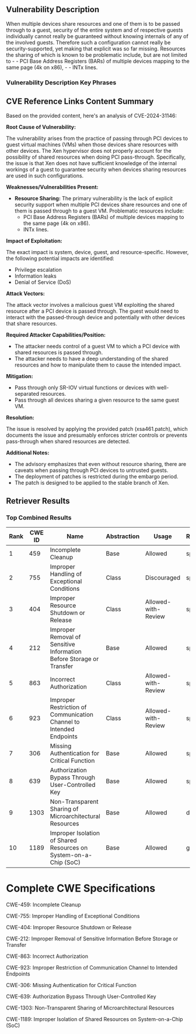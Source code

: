 ## Vulnerability Description
When multiple devices share resources and one of them is to be passed through to a guest, security of the entire system and of respective guests individually cannot really be guaranteed without knowing internals of any of the involved guests. Therefore such a configuration cannot really be security-supported, yet making that explicit was so far missing. Resources the sharing of which is known to be problematic include, but are not limited to - - PCI Base Address Registers (BARs) of multiple devices mapping to the same page (4k on x86), - - INTx lines.

### Vulnerability Description Key Phrases

## CVE Reference Links Content Summary
Based on the provided content, here's an analysis of CVE-2024-31146:

**Root Cause of Vulnerability:**

The vulnerability arises from the practice of passing through PCI devices to guest virtual machines (VMs) when those devices share resources with other devices. The Xen hypervisor does not properly account for the possibility of shared resources when doing PCI pass-through.  Specifically, the issue is that Xen does not have sufficient knowledge of the internal workings of a guest to guarantee security when devices sharing resources are used in such configurations.

**Weaknesses/Vulnerabilities Present:**

-   **Resource Sharing:** The primary vulnerability is the lack of explicit security support when multiple PCI devices share resources and one of them is passed through to a guest VM.  Problematic resources include:
    -   PCI Base Address Registers (BARs) of multiple devices mapping to the same page (4k on x86).
    -   INTx lines.

**Impact of Exploitation:**

The exact impact is system, device, guest, and resource-specific. However, the following potential impacts are identified:

-   Privilege escalation
-   Information leaks
-   Denial of Service (DoS)

**Attack Vectors:**

The attack vector involves a malicious guest VM exploiting the shared resource after a PCI device is passed through. The guest would need to interact with the passed-through device and potentially with other devices that share resources.

**Required Attacker Capabilities/Position:**

-   The attacker needs control of a guest VM to which a PCI device with shared resources is passed through.
-   The attacker needs to have a deep understanding of the shared resources and how to manipulate them to cause the intended impact.

**Mitigation:**

-   Pass through only SR-IOV virtual functions or devices with well-separated resources.
-   Pass through all devices sharing a given resource to the same guest VM.

**Resolution:**

The issue is resolved by applying the provided patch (xsa461.patch), which documents the issue and presumably enforces stricter controls or prevents pass-through when shared resources are detected.

**Additional Notes:**

-   The advisory emphasizes that even without resource sharing, there are caveats when passing through PCI devices to untrusted guests.
-   The deployment of patches is restricted during the embargo period.
-   The patch is designed to be applied to the stable branch of Xen.

## Retriever Results

### Top Combined Results

| Rank | CWE ID | Name | Abstraction | Usage  | Retrievers | Individual Scores |
|------|--------|------|-------------|-------|------------|-------------------|
| 1 | 459 | Incomplete Cleanup | Base | Allowed | sparse | 0.157 |
| 2 | 755 | Improper Handling of Exceptional Conditions | Class | Discouraged | sparse | 0.153 |
| 3 | 404 | Improper Resource Shutdown or Release | Class | Allowed-with-Review | sparse | 0.150 |
| 4 | 212 | Improper Removal of Sensitive Information Before Storage or Transfer | Base | Allowed | sparse | 0.149 |
| 5 | 863 | Incorrect Authorization | Class | Allowed-with-Review | sparse | 0.148 |
| 6 | 923 | Improper Restriction of Communication Channel to Intended Endpoints | Class | Allowed-with-Review | sparse | 0.148 |
| 7 | 306 | Missing Authentication for Critical Function | Base | Allowed | sparse | 0.147 |
| 8 | 639 | Authorization Bypass Through User-Controlled Key | Base | Allowed | sparse | 0.147 |
| 9 | 1303 | Non-Transparent Sharing of Microarchitectural Resources | Base | Allowed | dense | 0.598 |
| 10 | 1189 | Improper Isolation of Shared Resources on System-on-a-Chip (SoC) | Base | Allowed | graph | 0.002 |



# Complete CWE Specifications

CWE-459: Incomplete Cleanup

CWE-755: Improper Handling of Exceptional Conditions

CWE-404: Improper Resource Shutdown or Release

CWE-212: Improper Removal of Sensitive Information Before Storage or Transfer

CWE-863: Incorrect Authorization

CWE-923: Improper Restriction of Communication Channel to Intended Endpoints

CWE-306: Missing Authentication for Critical Function

CWE-639: Authorization Bypass Through User-Controlled Key

CWE-1303: Non-Transparent Sharing of Microarchitectural Resources

CWE-1189: Improper Isolation of Shared Resources on System-on-a-Chip (SoC)